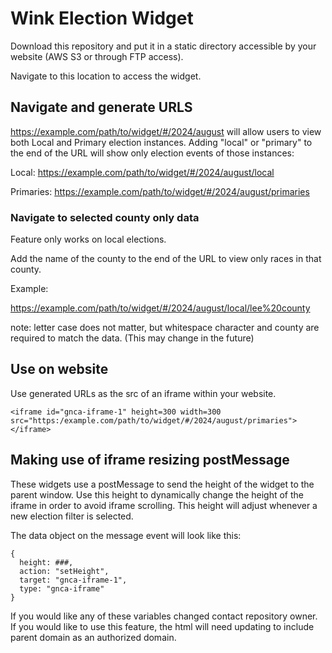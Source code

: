 # Wink Election Widget

Download this repository and put it in a static directory accessible by your website (AWS S3 or through FTP access).

Navigate to this location to access the widget.

## Navigate and generate URLS
https://example.com/path/to/widget/#/2024/august will allow users to view both Local and Primary election instances.
Adding "local" or "primary" to the end of the URL will show only election events of those instances: 

Local: 
https://example.com/path/to/widget/#/2024/august/local

Primaries: 
https://example.com/path/to/widget/#/2024/august/primaries

### Navigate to selected county only data
Feature only works on local elections. 

Add the name of the county to the end of the URL to view only races in that county.

Example: 

https://example.com/path/to/widget/#/2024/august/local/lee%20county

note: letter case does not matter, but whitespace character and county are required to match the data. (This may change in the future)

## Use on website
Use generated URLs as the src of an iframe within your website. 

```<iframe id="gnca-iframe-1" height=300 width=300 src="https:/example.com/path/to/widget/#/2024/august/primaries"></iframe>```

## Making use of iframe resizing postMessage
These widgets use a postMessage to send the height of the widget to the parent window. Use this height to dynamically change the height of the iframe in order to avoid iframe scrolling. This height will adjust whenever a new election filter is selected.

The data object on the message event will look like this: 
```
{
  height: ###,
  action: "setHeight",
  target: "gnca-iframe-1",
  type: "gnca-iframe"
}
```

If you would like any of these variables changed contact repository owner.
If you would like to use this feature, the html will need updating to include parent domain as an authorized domain.  
